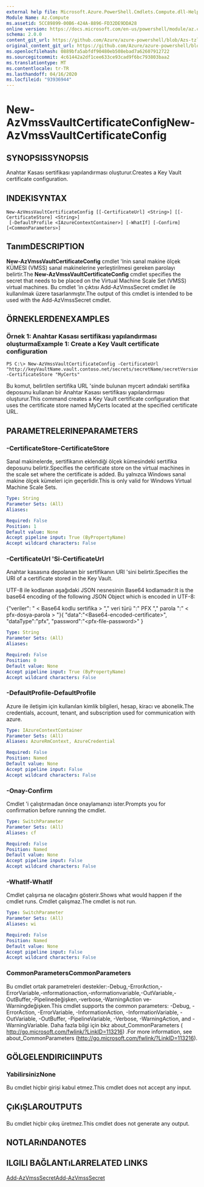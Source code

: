```yaml
---
external help file: Microsoft.Azure.PowerShell.Cmdlets.Compute.dll-Help-Help.xml
Module Name: Az.Compute
ms.assetid: 5CC89899-00B6-424A-8896-FD32DE9DDA28
online version: https://docs.microsoft.com/en-us/powershell/module/az.compute/new-azvmssvaultcertificateconfig
schema: 2.0.0
content_git_url: https://github.com/Azure/azure-powershell/blob/Azs-tzl/src/Compute/Compute/help/New-AzVmssVaultCertificateConfig.md
original_content_git_url: https://github.com/Azure/azure-powershell/blob/Azs-tzl/src/Compute/Compute/help/New-AzVmssVaultCertificateConfig.md
ms.openlocfilehash: 0889bfa5abfdf90480eb508ebad7a62607912722
ms.sourcegitcommit: 4c61442a2df1cee633ce93cad9f6bc793803baa2
ms.translationtype: MT
ms.contentlocale: tr-TR
ms.lasthandoff: 04/16/2020
ms.locfileid: "93936944"
---
```

# <span data-ttu-id="6f40e-101">New-AzVmssVaultCertificateConfig</span><span class="sxs-lookup"><span data-stu-id="6f40e-101">New-AzVmssVaultCertificateConfig</span></span>

## <span data-ttu-id="6f40e-102">SYNOPSIS</span><span class="sxs-lookup"><span data-stu-id="6f40e-102">SYNOPSIS</span></span>
<span data-ttu-id="6f40e-103">Anahtar Kasası sertifikası yapılandırması oluşturur.</span><span class="sxs-lookup"><span data-stu-id="6f40e-103">Creates a Key Vault certificate configuration.</span></span>

## <span data-ttu-id="6f40e-104">INDEKI</span><span class="sxs-lookup"><span data-stu-id="6f40e-104">SYNTAX</span></span>

```
New-AzVmssVaultCertificateConfig [[-CertificateUrl] <String>] [[-CertificateStore] <String>]
 [-DefaultProfile <IAzureContextContainer>] [-WhatIf] [-Confirm] [<CommonParameters>]
```

## <span data-ttu-id="6f40e-105">Tanım</span><span class="sxs-lookup"><span data-stu-id="6f40e-105">DESCRIPTION</span></span>
<span data-ttu-id="6f40e-106">**New-AzVmssVaultCertificateConfig** cmdlet 'Inin sanal makine ölçek KÜMESI (VMSS) sanal makinelerine yerleştirilmesi gereken parolayı belirtir.</span><span class="sxs-lookup"><span data-stu-id="6f40e-106">The **New-AzVmssVaultCertificateConfig** cmdlet specifies the secret that needs to be placed on the Virtual Machine Scale Set (VMSS) virtual machines.</span></span>
<span data-ttu-id="6f40e-107">Bu cmdlet 'in çıktısı Add-AzVmssSecret cmdlet ile kullanılmak üzere tasarlanmıştır.</span><span class="sxs-lookup"><span data-stu-id="6f40e-107">The output of this cmdlet is intended to be used with the Add-AzVmssSecret cmdlet.</span></span>

## <span data-ttu-id="6f40e-108">ÖRNEKLERDEN</span><span class="sxs-lookup"><span data-stu-id="6f40e-108">EXAMPLES</span></span>

### <span data-ttu-id="6f40e-109">Örnek 1: Anahtar Kasası sertifikası yapılandırması oluşturma</span><span class="sxs-lookup"><span data-stu-id="6f40e-109">Example 1: Create a Key Vault certificate configuration</span></span>
```
PS C:\> New-AzVmssVaultCertificateConfig -CertificateUrl "http://keyVaultName.vault.contoso.net/secrets/secretName/secretVersion" -CertificateStore "MyCerts"
```

<span data-ttu-id="6f40e-110">Bu komut, belirtilen sertifika URL 'sinde bulunan mycert adındaki sertifika deposunu kullanan bir Anahtar Kasası sertifikası yapılandırması oluşturur.</span><span class="sxs-lookup"><span data-stu-id="6f40e-110">This command creates a Key Vault certificate configuration that uses the certificate store named MyCerts located at the specified certificate URL.</span></span>

## <span data-ttu-id="6f40e-111">PARAMETRELERINE</span><span class="sxs-lookup"><span data-stu-id="6f40e-111">PARAMETERS</span></span>

### <span data-ttu-id="6f40e-112">-CertificateStore</span><span class="sxs-lookup"><span data-stu-id="6f40e-112">-CertificateStore</span></span>
<span data-ttu-id="6f40e-113">Sanal makinelerde, sertifikanın eklendiği ölçek kümesindeki sertifika deposunu belirtir.</span><span class="sxs-lookup"><span data-stu-id="6f40e-113">Specifies the certificate store on the virtual machines in the scale set where the certificate is added.</span></span>
<span data-ttu-id="6f40e-114">Bu yalnızca Windows sanal makine ölçek kümeleri için geçerlidir.</span><span class="sxs-lookup"><span data-stu-id="6f40e-114">This is only valid for Windows Virtual Machine Scale Sets.</span></span>

```yaml
Type: String
Parameter Sets: (All)
Aliases: 

Required: False
Position: 1
Default value: None
Accept pipeline input: True (ByPropertyName)
Accept wildcard characters: False
```

### <span data-ttu-id="6f40e-115">-CertificateUrl 'Si</span><span class="sxs-lookup"><span data-stu-id="6f40e-115">-CertificateUrl</span></span>
<span data-ttu-id="6f40e-116">Anahtar kasasına depolanan bir sertifikanın URI 'sini belirtir.</span><span class="sxs-lookup"><span data-stu-id="6f40e-116">Specifies the URI of a certificate stored in the Key Vault.</span></span>

<span data-ttu-id="6f40e-117">UTF-8 ile kodlanan aşağıdaki JSON nesnesinin Base64 kodlamadır:</span><span class="sxs-lookup"><span data-stu-id="6f40e-117">It is the base64 encoding of the following JSON Object which is encoded in UTF-8:</span></span>


<span data-ttu-id="6f40e-118">{"veriler": " \< Base64 kodlu sertifika \> "," veri türü ":" PFX "," parola ":" \< pfx-dosya-parola \> "}</span><span class="sxs-lookup"><span data-stu-id="6f40e-118">{ "data":"\<Base64-encoded-certificate\>", "dataType":"pfx", "password":"\<pfx-file-password\>" }</span></span>

```yaml
Type: String
Parameter Sets: (All)
Aliases: 

Required: False
Position: 0
Default value: None
Accept pipeline input: True (ByPropertyName)
Accept wildcard characters: False
```

### <span data-ttu-id="6f40e-119">-DefaultProfile</span><span class="sxs-lookup"><span data-stu-id="6f40e-119">-DefaultProfile</span></span>
<span data-ttu-id="6f40e-120">Azure ile iletişim için kullanılan kimlik bilgileri, hesap, kiracı ve abonelik.</span><span class="sxs-lookup"><span data-stu-id="6f40e-120">The credentials, account, tenant, and subscription used for communication with azure.</span></span>

```yaml
Type: IAzureContextContainer
Parameter Sets: (All)
Aliases: AzureRmContext, AzureCredential

Required: False
Position: Named
Default value: None
Accept pipeline input: False
Accept wildcard characters: False
```

### <span data-ttu-id="6f40e-121">-Onay</span><span class="sxs-lookup"><span data-stu-id="6f40e-121">-Confirm</span></span>
<span data-ttu-id="6f40e-122">Cmdlet 'i çalıştırmadan önce onaylamanızı ister.</span><span class="sxs-lookup"><span data-stu-id="6f40e-122">Prompts you for confirmation before running the cmdlet.</span></span>

```yaml
Type: SwitchParameter
Parameter Sets: (All)
Aliases: cf

Required: False
Position: Named
Default value: None
Accept pipeline input: False
Accept wildcard characters: False
```

### <span data-ttu-id="6f40e-123">-WhatIf</span><span class="sxs-lookup"><span data-stu-id="6f40e-123">-WhatIf</span></span>
<span data-ttu-id="6f40e-124">Cmdlet çalışırsa ne olacağını gösterir.</span><span class="sxs-lookup"><span data-stu-id="6f40e-124">Shows what would happen if the cmdlet runs.</span></span> <span data-ttu-id="6f40e-125">Cmdlet çalışmaz.</span><span class="sxs-lookup"><span data-stu-id="6f40e-125">The cmdlet is not run.</span></span>

```yaml
Type: SwitchParameter
Parameter Sets: (All)
Aliases: wi

Required: False
Position: Named
Default value: None
Accept pipeline input: False
Accept wildcard characters: False
```

### <span data-ttu-id="6f40e-126">CommonParameters</span><span class="sxs-lookup"><span data-stu-id="6f40e-126">CommonParameters</span></span>
<span data-ttu-id="6f40e-127">Bu cmdlet ortak parametreleri destekler:-Debug,-ErrorAction,-ErrorVariable,-ınformationaction,-ınformationvariable,-OutVariable,-OutBuffer,-Pipelinedeğişken,-verbose,-WarningAction ve-Warningdeğişken.</span><span class="sxs-lookup"><span data-stu-id="6f40e-127">This cmdlet supports the common parameters: -Debug, -ErrorAction, -ErrorVariable, -InformationAction, -InformationVariable, -OutVariable, -OutBuffer, -PipelineVariable, -Verbose, -WarningAction, and -WarningVariable.</span></span> <span data-ttu-id="6f40e-128">Daha fazla bilgi için bkz about_CommonParameters ( http://go.microsoft.com/fwlink/?LinkID=113216) .</span><span class="sxs-lookup"><span data-stu-id="6f40e-128">For more information, see about_CommonParameters (http://go.microsoft.com/fwlink/?LinkID=113216).</span></span>

## <span data-ttu-id="6f40e-129">GÖLGELENDIRICI</span><span class="sxs-lookup"><span data-stu-id="6f40e-129">INPUTS</span></span>

### <span data-ttu-id="6f40e-130">Yabilirsiniz</span><span class="sxs-lookup"><span data-stu-id="6f40e-130">None</span></span>
<span data-ttu-id="6f40e-131">Bu cmdlet hiçbir girişi kabul etmez.</span><span class="sxs-lookup"><span data-stu-id="6f40e-131">This cmdlet does not accept any input.</span></span>

## <span data-ttu-id="6f40e-132">ÇıKıŞLAR</span><span class="sxs-lookup"><span data-stu-id="6f40e-132">OUTPUTS</span></span>

###  
<span data-ttu-id="6f40e-133">Bu cmdlet hiçbir çıkış üretmez.</span><span class="sxs-lookup"><span data-stu-id="6f40e-133">This cmdlet does not generate any output.</span></span>

## <span data-ttu-id="6f40e-134">NOTLARıNDA</span><span class="sxs-lookup"><span data-stu-id="6f40e-134">NOTES</span></span>

## <span data-ttu-id="6f40e-135">ILGILI BAĞLANTıLAR</span><span class="sxs-lookup"><span data-stu-id="6f40e-135">RELATED LINKS</span></span>

[<span data-ttu-id="6f40e-136">Add-AzVmssSecret</span><span class="sxs-lookup"><span data-stu-id="6f40e-136">Add-AzVmssSecret</span></span>](./Add-AzVmssSecret.md)
